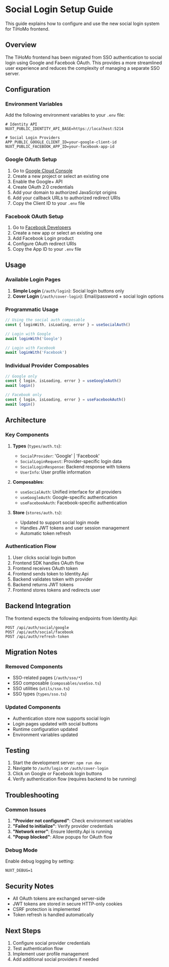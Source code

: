 # Social Login Setup Guide

This guide explains how to configure and use the new social login system for TiHoMo frontend.

## Overview

The TiHoMo frontend has been migrated from SSO authentication to social login using Google and Facebook OAuth. This provides a more streamlined user experience and reduces the complexity of managing a separate SSO server.

## Configuration

### Environment Variables

Add the following environment variables to your `.env` file:

```env
# Identity API
NUXT_PUBLIC_IDENTITY_API_BASE=https://localhost:5214

# Social Login Providers
APP_PUBLIC_GOOGLE_CLIENT_ID=your-google-client-id
NUXT_PUBLIC_FACEBOOK_APP_ID=your-facebook-app-id
```

### Google OAuth Setup

1. Go to [Google Cloud Console](https://console.cloud.google.com/)
2. Create a new project or select an existing one
3. Enable the Google+ API
4. Create OAuth 2.0 credentials
5. Add your domain to authorized JavaScript origins
6. Add your callback URLs to authorized redirect URIs
7. Copy the Client ID to your `.env` file

### Facebook OAuth Setup

1. Go to [Facebook Developers](https://developers.facebook.com/)
2. Create a new app or select an existing one
3. Add Facebook Login product
4. Configure OAuth redirect URIs
5. Copy the App ID to your `.env` file

## Usage

### Available Login Pages

1. **Simple Login** (`/auth/login`): Social login buttons only
2. **Cover Login** (`/auth/cover-login`): Email/password + social login options

### Programmatic Usage

```typescript
// Using the social auth composable
const { loginWith, isLoading, error } = useSocialAuth()

// Login with Google
await loginWith('Google')

// Login with Facebook
await loginWith('Facebook')
```

### Individual Provider Composables

```typescript
// Google only
const { login, isLoading, error } = useGoogleAuth()
await login()

// Facebook only
const { login, isLoading, error } = useFacebookAuth()
await login()
```

## Architecture

### Key Components

1. **Types** (`types/auth.ts`):
   - `SocialProvider`: 'Google' | 'Facebook'
   - `SocialLoginRequest`: Provider-specific login data
   - `SocialLoginResponse`: Backend response with tokens
   - `UserInfo`: User profile information

2. **Composables**:
   - `useSocialAuth`: Unified interface for all providers
   - `useGoogleAuth`: Google-specific authentication
   - `useFacebookAuth`: Facebook-specific authentication

3. **Store** (`stores/auth.ts`):
   - Updated to support social login mode
   - Handles JWT tokens and user session management
   - Automatic token refresh

### Authentication Flow

1. User clicks social login button
2. Frontend SDK handles OAuth flow
3. Frontend receives OAuth token
4. Frontend sends token to Identity.Api
5. Backend validates token with provider
6. Backend returns JWT tokens
7. Frontend stores tokens and redirects user

## Backend Integration

The frontend expects the following endpoints from Identity.Api:

```
POST /api/auth/social/google
POST /api/auth/social/facebook
POST /api/auth/refresh-token
```

## Migration Notes

### Removed Components

- SSO-related pages (`/auth/sso/*`)
- SSO composable (`composables/useSso.ts`)
- SSO utilities (`utils/sso.ts`)
- SSO types (`types/sso.ts`)

### Updated Components

- Authentication store now supports social login
- Login pages updated with social buttons
- Runtime configuration updated
- Environment variables updated

## Testing

1. Start the development server: `npm run dev`
2. Navigate to `/auth/login` or `/auth/cover-login`
3. Click on Google or Facebook login buttons
4. Verify authentication flow (requires backend to be running)

## Troubleshooting

### Common Issues

1. **"Provider not configured"**: Check environment variables
2. **"Failed to initialize"**: Verify provider credentials
3. **"Network error"**: Ensure Identity.Api is running
4. **"Popup blocked"**: Allow popups for OAuth flow

### Debug Mode

Enable debug logging by setting:
```env
NUXT_DEBUG=1
```

## Security Notes

- All OAuth tokens are exchanged server-side
- JWT tokens are stored in secure HTTP-only cookies
- CSRF protection is implemented
- Token refresh is handled automatically

## Next Steps

1. Configure social provider credentials
2. Test authentication flow
3. Implement user profile management
4. Add additional social providers if needed
